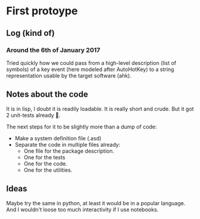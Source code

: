 # First protoype

## Log (kind of)

### Around the 6th of January 2017
Tried quickly how we could pass from a high-level description (list of symbols)
of a key event (here modeled after AutoHotKey) to a string representation usable
by the target software (ahk).

## Notes about the code

It is in lisp, I doubt it is readily loadable. It is really short and crude.
But it got 2 unit-tests already :tada:.

The next steps for it to be slightly more than a dump of code:
* Make a system definition file (.asd)
* Separate the code in multiple files already:
    * One file for the package description.
    * One for the tests
    * One for the code.
    * One for the utilities.

## Ideas

Maybe try the same in python, at least it would be in a popular language. And
I wouldn't loose too much interactivity if I use notebooks.
